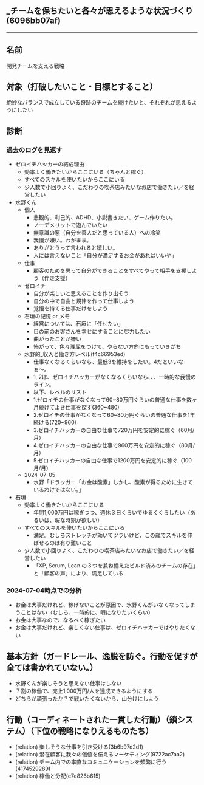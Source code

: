 _チームを保ちたいと各々が思えるような状況づくり(6096bb07af)
---

---
## 名前
開発チームを支える戦略

## 対象（打破したいこと・目標とすること）
絶妙なバランスで成立している奇跡のチームを続けたいと、それぞれが思えるようにしたい

## 診断
### 過去のログを見返す
- ゼロイチハッカーの結成理由
  - 効率よく働きたいからここにいる（ちゃんと稼ぐ）
  - すべてのスキルを使いたいからここにいる
  - 少人数で小回りよく、こだわりの喫茶店みたいなお店で働きたい／を経営したい
- 水野くん
  - 個人
    - 悲観的、利己的、ADHD、小説書きたい、ゲーム作りたい。
    - ノーデメリットで遊んでいたい
    - 無意識の悪（自分を善人だと思っている人）への冷笑
    - 我慢が嫌い。わがまま。
    - ありがとうって言われると嬉しい。
    - 人には言えないこと「自分が満足するお金があればいいや」
  - 仕事
    - 顧客のためを思って自分ができることをすべてやって相手を支援しよう（伴走支援）
  - ゼロイチ
    - 自分が楽しいと思えることを作り出そう
    - 自分の中で自由と規律を作って仕事しよう
    - 覚悟を持てる仕事だけをしよう
  - 石垣の記憶 or メモ
    - 経営については、石垣に「任せたい」
    - 目の前のお客さんを幸せにすることに尽力したい
    - 曲がったことが嫌い
    - 怖がって、色々理屈をつけて、やらない方向にもっていきがち
  - 水野的_収入と働き方レベル(f4c66953ed)
    - 仕事なくなるくらいなら、最低3を維持をしたい。4だといいなぁ〜。
    - 1, 2は、ゼロイチハッカーがなくなるくらいなら、、、一時的な我慢のライン。
    - 以下、レベルのリスト
    - 1.ゼロイチの仕事がなくなって60~80万円ぐらいの普通な仕事を数ヶ月続けてよき仕事を探す(360~480)
    - 2.ゼロイチの仕事がなくなって60~80万円ぐらいの普通な仕事を1年続ける(720~960)
    - 3.ゼロイチハッカーの自由な仕事で720万円を安定的に稼ぐ（60月/月）
    - 4.ゼロイチハッカーの自由な仕事で960万円を安定的に稼ぐ（80月/月）
    - 5.ゼロイチハッカーの自由な仕事で1200万円を安定的に稼ぐ（100月/月）
  - 2024-07-05
    - 水野「ドラッガー「お金は酸素」しかし、酸素が得るために生きているわけではない。」
- 石垣
  - 効率よく働きたいからここにいる
    - 年間1,000万円は稼ぎつつ、週休３日くらいでゆるくくらしたい（あるいは、暇な時期が欲しい）
  - すべてのスキルを使いたいからここにいる
    - 満足。むしろストレッチが効いてツラいけど、この歳でスキルを伸ばせるのは有り難いこと
  - 少人数で小回りよく、こだわりの喫茶店みたいなお店で働きたい／を経営したい
    - 「XP, Scrum, Lean の３つを兼ね備えたビルド済みのチームの存在」と「顧客の声」により、満足している
### 2024-07-04時点での分析
- お金は大事だけれど、稼げないことが原因で、水野くんがいなくなってしまうことはない（むしろ、一時的に、暇になりたいくらい）
- お金は大事なので、なるべく稼ぎたい
- お金は大事だけれど、楽しくない仕事は、ゼロイチハッカーではやりたくない

## 基本方針（ガードレール、逸脱を防ぐ。行動を促すが全ては書かれていない。）
- 水野くんが楽しそうと思えない仕事はしない
- ７割の稼働で、売上1,000万円/人を達成できるようにする
- どちらが頑張ったか？で戦いたくないから、山分けにしよう

## 行動（コーディネートされた一貫した行動）（鎖システム）（下位の戦略になりえるものたち）
- (relation) 楽しそうな仕事を引き受ける(3b6b97d2d1)
- (relation) 潜在顧客に我々の価値を伝えるマーケティング(9722ac7aa2)
- (relation) チーム内での率直なコミュニケーションを頻繁に行う(4174529289)
- (relation) 稼働と分配(e7e826b615)



